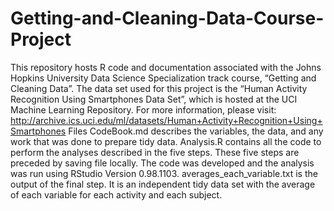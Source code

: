 # Getting-and-Cleaning-Data-Course-Project
This repository hosts R code and documentation associated with the Johns Hopkins University Data Science Specialization track course, “Getting and Cleaning Data”.  The data set used for this project is the “Human Activity Recognition Using Smartphones Data Set”, which is hosted at the UCI Machine Learning Repository. For more information, please visit: http://archive.ics.uci.edu/ml/datasets/Human+Activity+Recognition+Using+Smartphones  Files CodeBook.md describes the variables, the data, and any work that was done to prepare tidy data. Analysis.R contains all the code to perform the analyses described in the five steps.  These five steps are preceded by saving file locally. The code was developed and the analysis was run using RStudio Version 0.98.1103.  averages_each_variable.txt is the output of the final step.  It is an independent tidy data set with the average of each variable for each activity and each subject.

